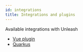```yaml
---
id: integrations
title: Integrations and plugins
---
```


Available integrations with Unleash

- [Vue plugin](https://github.com/crishellco/vue-unleash)
- [Quarkus](https://github.com/quarkiverse/quarkus-unleash)
